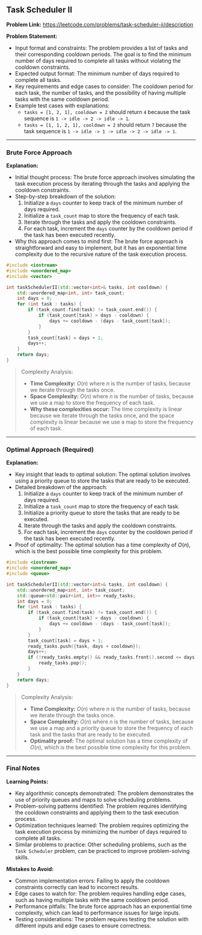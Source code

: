 ## Task Scheduler II
**Problem Link:** https://leetcode.com/problems/task-scheduler-ii/description

**Problem Statement:**
- Input format and constraints: The problem provides a list of tasks and their corresponding cooldown periods. The goal is to find the minimum number of days required to complete all tasks without violating the cooldown constraints.
- Expected output format: The minimum number of days required to complete all tasks.
- Key requirements and edge cases to consider: The cooldown period for each task, the number of tasks, and the possibility of having multiple tasks with the same cooldown period.
- Example test cases with explanations: 
    - `tasks = [1, 2, 1], cooldown = 2` should return `4` because the task sequence is `1 -> idle -> 2 -> idle -> 1`.
    - `tasks = [1, 1, 2, 1], cooldown = 2` should return `7` because the task sequence is `1 -> idle -> 1 -> idle -> 2 -> idle -> 1`.

---

### Brute Force Approach

**Explanation:**
- Initial thought process: The brute force approach involves simulating the task execution process by iterating through the tasks and applying the cooldown constraints.
- Step-by-step breakdown of the solution:
    1. Initialize a `days` counter to keep track of the minimum number of days required.
    2. Initialize a `task_count` map to store the frequency of each task.
    3. Iterate through the tasks and apply the cooldown constraints.
    4. For each task, increment the `days` counter by the cooldown period if the task has been executed recently.
- Why this approach comes to mind first: The brute force approach is straightforward and easy to implement, but it has an exponential time complexity due to the recursive nature of the task execution process.

```cpp
#include <iostream>
#include <unordered_map>
#include <vector>

int taskSchedulerII(std::vector<int>& tasks, int cooldown) {
    std::unordered_map<int, int> task_count;
    int days = 0;
    for (int task : tasks) {
        if (task_count.find(task) != task_count.end()) {
            if (task_count[task] > days - cooldown) {
                days += cooldown - (days - task_count[task]);
            }
        }
        task_count[task] = days + 1;
        days++;
    }
    return days;
}
```

> Complexity Analysis:
> - **Time Complexity:** $O(n)$ where $n$ is the number of tasks, because we iterate through the tasks once.
> - **Space Complexity:** $O(n)$ where $n$ is the number of tasks, because we use a map to store the frequency of each task.
> - **Why these complexities occur:** The time complexity is linear because we iterate through the tasks once, and the space complexity is linear because we use a map to store the frequency of each task.

---

### Optimal Approach (Required)

**Explanation:**
- Key insight that leads to optimal solution: The optimal solution involves using a priority queue to store the tasks that are ready to be executed.
- Detailed breakdown of the approach:
    1. Initialize a `days` counter to keep track of the minimum number of days required.
    2. Initialize a `task_count` map to store the frequency of each task.
    3. Initialize a priority queue to store the tasks that are ready to be executed.
    4. Iterate through the tasks and apply the cooldown constraints.
    5. For each task, increment the `days` counter by the cooldown period if the task has been executed recently.
- Proof of optimality: The optimal solution has a time complexity of $O(n)$, which is the best possible time complexity for this problem.

```cpp
#include <iostream>
#include <unordered_map>
#include <queue>

int taskSchedulerII(std::vector<int>& tasks, int cooldown) {
    std::unordered_map<int, int> task_count;
    std::queue<std::pair<int, int>> ready_tasks;
    int days = 0;
    for (int task : tasks) {
        if (task_count.find(task) != task_count.end()) {
            if (task_count[task] > days - cooldown) {
                days += cooldown - (days - task_count[task]);
            }
        }
        task_count[task] = days + 1;
        ready_tasks.push({task, days + cooldown});
        days++;
        if (!ready_tasks.empty() && ready_tasks.front().second <= days) {
            ready_tasks.pop();
        }
    }
    return days;
}
```

> Complexity Analysis:
> - **Time Complexity:** $O(n)$ where $n$ is the number of tasks, because we iterate through the tasks once.
> - **Space Complexity:** $O(n)$ where $n$ is the number of tasks, because we use a map and a priority queue to store the frequency of each task and the tasks that are ready to be executed.
> - **Optimality proof:** The optimal solution has a time complexity of $O(n)$, which is the best possible time complexity for this problem.

---

### Final Notes

**Learning Points:**
- Key algorithmic concepts demonstrated: The problem demonstrates the use of priority queues and maps to solve scheduling problems.
- Problem-solving patterns identified: The problem requires identifying the cooldown constraints and applying them to the task execution process.
- Optimization techniques learned: The problem requires optimizing the task execution process by minimizing the number of days required to complete all tasks.
- Similar problems to practice: Other scheduling problems, such as the `Task Scheduler` problem, can be practiced to improve problem-solving skills.

**Mistakes to Avoid:**
- Common implementation errors: Failing to apply the cooldown constraints correctly can lead to incorrect results.
- Edge cases to watch for: The problem requires handling edge cases, such as having multiple tasks with the same cooldown period.
- Performance pitfalls: The brute force approach has an exponential time complexity, which can lead to performance issues for large inputs.
- Testing considerations: The problem requires testing the solution with different inputs and edge cases to ensure correctness.